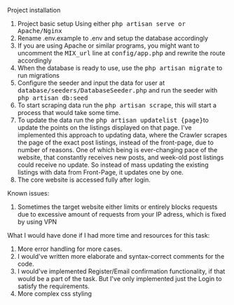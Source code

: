 Project installation
1) Project basic setup
Using either <kbd>php artisan serve<kbd> or Apache/Nginx
2) Rename .env.example to .env and setup the database accordingly
3) If you are using Apache or similar programs, you might want to uncomment the <kbd>MIX_url</kbd> line at <kbd>config/app.php</kbd> and rewrite the route accordingly
4) When the database is ready to use, use the <kbd>php artisan migrate</kbd> to run migrations
5) Configure the seeder and input the data for user at <kbd>database/seeders/DatabaseSeeder.php</kbd> and run the seeder with <kbd>php artisan db:seed</kbd>
6) To start scraping data run the <kbd>php artisan scrape</kbd>, this will start a process that would take some time.
7) To update the data run the <kbd>php artisan updatelist {page}</kbd>to update the points on the listings displayed on that page.
I've implemented this approach to updating data, where the Crawler scrapes the page of the exact post listings, instead of the front-page, due to number of reasons.
One of which being is ever-changing pace of the website, that constantly receives new posts, and week-old post listings could receive no update.
So instead of mass updating the existing listings with data from Front-Page, it updates one by one.
8) The core website is accessed fully after login.

Known issues:
1) Sometimes the target website either limits or entirely blocks requests due to excessive amount of requests from your IP adress, which is fixed by using VPN

What I would have done if I had more time and resources for this task:
1) More error handling for more cases.
2) I would've written more elaborate and syntax-correct comments for the code.
3) I would've implemented Register/Email confirmation functionality, if that would be a part of the task.
But I've only implemented just the Login to satisfy the requirements.
4) More complex css styling